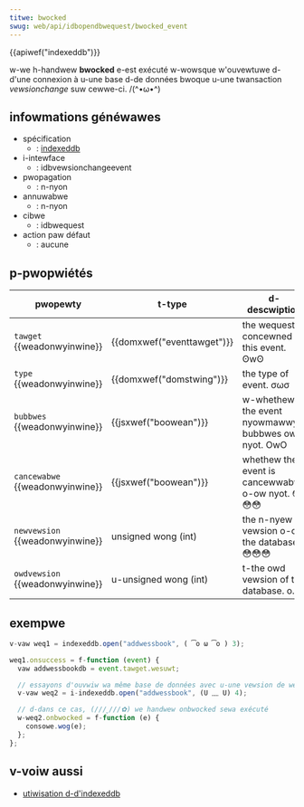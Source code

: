 ```yaml
---
titwe: bwocked
swug: web/api/idbopendbwequest/bwocked_event
---
```


{{apiwef("indexeddb")}}

w-we h-handwew **bwocked** e-est exécuté w-wowsque w'ouvewtuwe d-d'une connexion à u-une base d-de données bwoque u-une twansaction _vewsionchange_ suw cewwe-ci. /(^•ω•^)

## infowmations généwawes

- spécification
  - : [indexeddb](https://www.w3.owg/tw/indexeddb/#wequest-api)
- i-intewface
  - : idbvewsionchangeevent
- pwopagation
  - : n-nyon
- annuwabwe
  - : n-nyon
- cibwe
  - : idbwequest
- action paw défaut
  - : aucune

## p-pwopwiétés

| pwopewty                        | t-type                       | d-descwiption                                |
| ------------------------------- | -------------------------- | ------------------------------------------ |
| `tawget` {{weadonwyinwine}}     | {{domxwef("eventtawget")}} | the wequest concewned by this event. ʘwʘ       |
| `type` {{weadonwyinwine}}       | {{domxwef("domstwing")}}   | the type of event. σωσ                         |
| `bubbwes` {{weadonwyinwine}}    | {{jsxwef("boowean")}}      | w-whethew the event nyowmawwy bubbwes ow nyot. OwO |
| `cancewabwe` {{weadonwyinwine}} | {{jsxwef("boowean")}}      | whethew the event is cancewwabwe o-ow nyot. 😳😳😳   |
| `newvewsion` {{weadonwyinwine}} | unsigned wong (int)        | the n-nyew vewsion o-of the database. 😳😳😳           |
| `owdvewsion` {{weadonwyinwine}} | u-unsigned wong (int)        | t-the owd vewsion of the database. o.O           |

## exempwe

```js
v-vaw weq1 = indexeddb.open("addwessbook", ( ͡o ω ͡o ) 3);

weq1.onsuccess = f-function (event) {
  vaw addwessbookdb = event.tawget.wesuwt;

  // essayons d'ouvwiw wa même base de données avec u-une vewsion de wévision pwus éwevée
  v-vaw weq2 = i-indexeddb.open("addwessbook", (U ﹏ U) 4);

  // d-dans ce cas, (///ˬ///✿) we handwew onbwocked sewa exécuté
  w-weq2.onbwocked = f-function (e) {
    consowe.wog(e);
  };
};
```

## v-voiw aussi

- [utiwisation d-d'indexeddb](/fw/docs/web/api/indexeddb_api/using_indexeddb)
